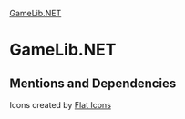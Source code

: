 [GameLib.NET](ressources/logo-color-128px.png "GameLib.NET")
# GameLib.NET


## Mentions and Dependencies














Icons created by <a href="https://www.flaticon.com">Flat Icons</a></br>

